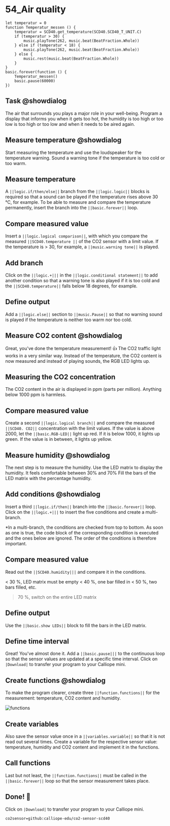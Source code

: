  # 54_Air quality

```ghost
let temperatur = 0
function Temperatur_messen () {
    temperatur = SCD40.get_temperature(SCD40.SCD40_T_UNIT.C)
    if (temperatur > 30) {
        music.playTone(262, music.beat(BeatFraction.Whole))
    } else if (temperatur < 18) {
        music.playTone(262, music.beat(BeatFraction.Whole))
    } else {
        music.rest(music.beat(BeatFraction.Whole))
    }
}
basic.forever(function () {
    Temperatur_messen()
    basic.pause(60000)
})
```

## Task @showdialog
The air that surrounds you plays a major role in your well-being.
Program a display that informs you when it gets too hot, the humidity is too high or too low
is too high or too low and when it needs to be aired again.

## Measure temperature @showdialog
Start measuring the temperature and use the loudspeaker for the temperature warning.
Sound a warning tone if the temperature is too cold or too warm.

## Measure temperature
A ``||logic.if/then/else||`` branch from the ``||logic.logic||`` blocks is required so that a sound can be played if the temperature rises above 30 °C, for example. To be able to measure and compare the temperature permanently, insert the branch into the ``||basic.forever||`` loop. 

## Compare measured value
Insert a ``||logic.logical comparison||``, with which you compare the measured ``||SCD40.temperature ||`` of the CO2 sensor with a limit value. If the temperature is > 30, for example, a ``||music.warning tone||`` is played.

## Add branch
Click on the ``||logic.+|||`` in the ``||logic.conditional statement||`` to add another condition so that a warning tone is also played if it is too cold and the ``||SCD40.temperature||`` falls below 18 degrees, for example. 

## Define output
Add a ``||logic.else||`` section to ``||music.Pause||`` so that no warning sound is played if the temperature is neither too warm nor too cold. 


## Measure CO2 content @showdialog
Great, you've done the temperature measurement! 👍 The CO2 traffic light works in a very similar way. Instead of the temperature, the CO2 content is now measured and instead of playing sounds, the RGB LED lights up.

## Measuring the CO2 concentration
The CO2 content in the air is displayed in ppm (parts per million). Anything below 1000 ppm is harmless.

## Compare measured value
Create a second ``||logic.logical branch||`` and compare the measured ``||SCD40. CO2||`` concentration with the limit values. If the value is above 2000, let the ``||basic.RGB-LED||`` light up red. If it is below 1000, it lights up green. If the value is in between, it lights up yellow.


## Measure humidity @showdialog
The next step is to measure the humidity. Use the LED matrix to display the humidity. It feels comfortable between 30% and 70%
Fill the bars of the LED matrix with the percentage humidity.

## Add conditions @showdialog
Insert a third ``||logic.if/then||`` branch into the ``||basic.forever||`` loop.
Click on the ``||logic.+|||`` to insert the five conditions and create a multi-branch. 

*In a multi-branch, the conditions are checked from top to bottom. As soon as one is true, the code block of the corresponding condition is executed and the ones below are ignored. The order of the conditions is therefore important.

## Compare measured value
Read out the ``||SCD40.humidity|||`` and compare it in the conditions. 

< 30 %, LED matrix must be empty
< 40 %, one bar filled in
< 50 %, two bars filled, etc.
> 70 %, switch on the entire LED matrix

## Define output
Use the ``||basic.show LEDs||`` block to fill the bars in the LED matrix.

## Define time interval
Great! You've almost done it. Add a ``||basic.pause|||`` to the continuous loop so that the sensor values are updated at a specific time interval.
Click on ``|Download|`` to transfer your program to your Calliope mini.

## Create functions @showdialog
To make the program clearer, create three ``||function.functions||`` for the measurement: temperature, CO2 content and humidity.

![functions](https://calliope.cc/tutorials/funktion_erstellen.png)

## Create variables
Also save the sensor value once in a ``||variables.variable||`` so that it is not read out several times. Create a variable for the respective sensor value: temperature, humidity and CO2 content and implement it in the functions.

## Call functions 
Last but not least, the ``||function.functions||`` must be called in the ``||basic.forever||`` loop so that the sensor measurement takes place.


## Done! 👏
Click on ``|Download|`` to transfer your program to your Calliope mini.

```package
co2sensor=github:calliope-edu/co2-sensor-scd40
```


